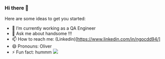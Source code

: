 ### Hi there 👋


Here are some ideas to get you started:

- 🔭 I’m currently working as a QA Engineer
- 💬 Ask me about handsome !!!
- 📫 How to reach me: (Linkedin)[https://www.linkedin.com/in/ngocdd94/]
- 😄 Pronouns: Oliver
- ⚡ Fun fact: hummm
![](https://komarev.com/ghpvc/?username=ngocdd&color=green)
